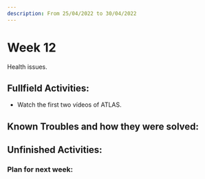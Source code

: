 ```yaml
---
description: From 25/04/2022 to 30/04/2022
---
```


# Week 12

Health issues.

## Fullfield Activities:

* Watch the first two vídeos of ATLAS.

## Known Troubles and how they were solved:



## Unfinished Activities:


### Plan for next week:

<script src="https://utteranc.es/client.js"
        repo="PhantomAurelia/activitiesbook-jb"
        issue-term="pathname"
        theme="github-light"
        crossorigin="anonymous"
        async>
</script>